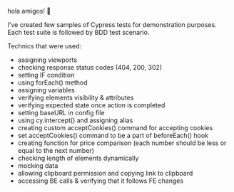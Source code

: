 hola amigos! 👋

I've created few samples of Cypress tests for demonstration purposes. Each test suite is followed by BDD test scenario. 

Technics that were used: 
- assigning viewports
- checking response status codes (404, 200, 302)
- setting IF condition
- using forEach() method
- assigning variables
- verifying elements visibility & attributes
- verifying expected state once action is completed
- setting baseURL in config file
- using cy.intercept() and assigning alias
- creating custom acceptCookies() command for accepting cookies
- set acceptCookies() command to be a part of beforeEach() hook
- creating function for price comparison (each number should be less or equal to the next number)
- checking length of elements dynamically
- mocking data
- allowing clipboard permission and copying link to clipboard
- accessing BE calls & verifying that it follows FE changes